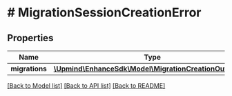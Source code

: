 # # MigrationSessionCreationError

## Properties

Name | Type | Description | Notes
------------ | ------------- | ------------- | -------------
**migrations** | [**\Upmind\EnhanceSdk\Model\MigrationCreationOutcome[]**](MigrationCreationOutcome.md) |  |

[[Back to Model list]](../../README.md#models) [[Back to API list]](../../README.md#endpoints) [[Back to README]](../../README.md)
